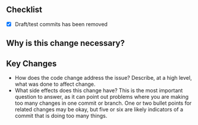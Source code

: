 ## Checklist

- [X] Draft/test commits has been removed

## Why is this change necessary?


## Key Changes
- How does the code change address the issue? Describe, at a high level, what was done to affect change.
- What side effects does this change have? This is the most important question to answer, as it can point out problems where you are making too many changes in one commit or branch. One or two bullet points for related changes may be okay, but five or six are likely indicators of a commit that is doing too many things.
